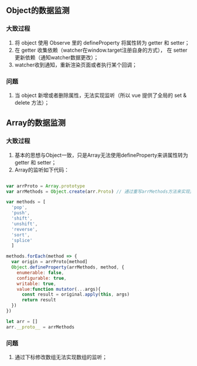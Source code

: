 ## Object的数据监测

### 大致过程
1. 将 object 使用 Observe 里的 defineProperty 将属性转为 getter 和 setter；
2. 在 getter 收集依赖（watcher在window.target注册自身的方式）， 在 setter 更新依赖（通知watcher数据更改）；
3. watcher收到通知，重新渲染页面或者执行某个回调；

### 问题
1. 当 object 新增或者删除属性，无法实现监听（所以 vue 提供了全局的 set & delete 方法）；

## Array的数据监测

### 大致过程
1. 基本的思想与Object一致，只是Array无法使用defineProperty来讲属性转为 getter 和 setter；
2. Array的监听如下代码：
```JavaScript

var arrProto = Array.prototype
var arrMethods = Object.create(arr.Proto) // 通过重写arrMethods方法来实现监听数组

var methods = [
  'pop',
  'push',
  'shift',
  'unshift',
  'reverse',
  'sort',
  'splice'
  ]

methods.forEach(method => {
  var origin = arrProto[method]
  Object.defineProperty(arrMethods, method, {
    enumerable: false,
    configurable: true,
    writable: true,
    value:function mutator(...args){
      const result = original.apply(this, args)
      return result
  })
})

let arr = []
arr.__proto__ = arrMethods

```

### 问题
1. 通过下标修改数组无法实现数组的监听；
